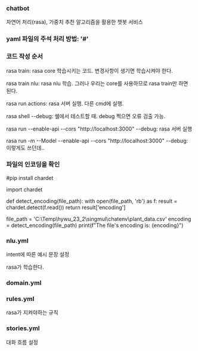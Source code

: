 ### chatbot
자연어 처리(rasa), 가중치 추천 알고리즘을 활용한 챗봇 서비스

### yaml 파일의 주석 처리 방법: '#'

### 코드 작성 순서
rasa train: rasa core 학습시키는 코드. 변경사항이 생기면 학습시켜야 한다.

rasa train nlu: rasa nlu 학습. 그러나 우리는 core를 사용하므로 rasa train만 하면 된다.

rasa run actions: rasa 서버 실행. 다른 cmd에 실행.

rasa shell --debug: 쉘에서 테스트할 때. debug 찍으면 오류 검출 가능.

rasa run --enable-api --cors "http://localhost:3000" --debug: rasa 서버 실행

rasa run -m --Model --enable-api --cors "http://localhost:3000" --debug: 이렇게도 쓰던데..

### 파일의 인코딩을 확인
#pip install chardet

import chardet

def detect_encoding(file_path):
    with open(file_path, 'rb') as f:
        result = chardet.detect(f.read())
        return result['encoding']

file_path = 'C:\\Temp\\hywu_23_2\\singmul\\chatenv\\plant_data.csv'
encoding = detect_encoding(file_path)
print(f"The file's encoding is: {encoding}")


### nlu.yml
intent에 따른 예시 문장 설정

rasa가 학습한다.

### domain.yml


### rules.yml
rasa가 지켜야하는 규칙

### stories.yml
대화 흐름 설정
